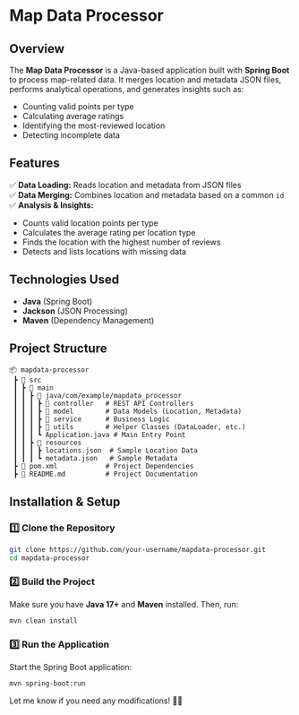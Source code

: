 # **Map Data Processor**  

## **Overview**  
The **Map Data Processor** is a Java-based application built with **Spring Boot** to process map-related data. It merges location and metadata JSON files, performs analytical operations, and generates insights such as:  
- Counting valid points per type  
- Calculating average ratings  
- Identifying the most-reviewed location  
- Detecting incomplete data  

## **Features**  
✅ **Data Loading:** Reads location and metadata from JSON files  
✅ **Data Merging:** Combines location and metadata based on a common `id`  
✅ **Analysis & Insights:**  
   - Counts valid location points per type  
   - Calculates the average rating per location type  
   - Finds the location with the highest number of reviews  
   - Detects and lists locations with missing data  

## **Technologies Used**  
- **Java** (Spring Boot)  
- **Jackson** (JSON Processing)  
- **Maven** (Dependency Management)  

## **Project Structure**  
```
📦 mapdata-processor
 ┣ 📂 src
 ┃ ┣ 📂 main
 ┃ ┃ ┣ 📂 java/com/example/mapdata_processor
 ┃ ┃ ┃ ┣ 📂 controller   # REST API Controllers
 ┃ ┃ ┃ ┣ 📂 model        # Data Models (Location, Metadata)
 ┃ ┃ ┃ ┣ 📂 service      # Business Logic
 ┃ ┃ ┃ ┣ 📂 utils        # Helper Classes (DataLoader, etc.)
 ┃ ┃ ┃ ┗ Application.java # Main Entry Point
 ┃ ┃ ┣ 📂 resources
 ┃ ┃ ┃ ┣ locations.json  # Sample Location Data
 ┃ ┃ ┃ ┗ metadata.json   # Sample Metadata
 ┣ 📜 pom.xml            # Project Dependencies
 ┣ 📜 README.md          # Project Documentation
```

## **Installation & Setup**  

### **1️⃣ Clone the Repository**  
```bash
git clone https://github.com/your-username/mapdata-processor.git
cd mapdata-processor
```

### **2️⃣ Build the Project**  
Make sure you have **Java 17+** and **Maven** installed. Then, run:  
```bash
mvn clean install
```

### **3️⃣ Run the Application**  
Start the Spring Boot application:  
```bash
mvn spring-boot:run
```
Let me know if you need any modifications! 🚀😊
